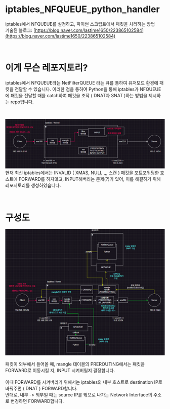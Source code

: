 # iptables_NFQUEUE_python_handler
iptables에서 NFQUEUE를 설정하고, 파이썬 스크립트에서 패킷을 처리하는 방법<br>
기술된 블로그: [https://blog.naver.com/lastime1650/223865102584](https://blog.naver.com/lastime1650/223865102584)

<br>

# 이게 무슨 레포지토리?

iptables에서 NFQUEUE라는 NetFilterQUEUE 라는 큐를 통하여 유저모드 환경에 패킷을 전달할 수 있습니다. 이러한 점을 통하여 Python을 통해 iptables가 NFQUEUE에 패킷을 전달할 때를 catch하여 패킷을 조작 ( DNAT과 SNAT )하는 방법을 제시하는 repo입니다.

<br>

![initial](https://github.com/lastime1650/iptables_NFQUEUE_python_handler/blob/main/nfqueue1.png)
현재 최신 iptables에서는 INVALID ( XMAS, NULL ,,, 스캔 ) 패킷을 포트포워딩한 호스트에 FORWARD를 하지않고, INPUT해버리는 문제(?)가 있어, 이를 해결하기 위해 레포지토리를 생성하였습니다.

<br>

# 구성도
![initial](https://github.com/lastime1650/iptables_NFQUEUE_python_handler/blob/main/image1.png)

패킷이 외부에서 들어올 때, mangle 테이블의 PREROUTING에서는 패킷을 FORWARD로 이동시킬 지, INPUT 시켜버릴지 결정합니다.<br><br>
이때 FORWARD를 시켜버리기 위해서는 iptables의 내부 호스트로 destination IP로 바꿔주면 ( DNAT ) FORWARD합니다. <br>
반대로, 내부 -> 외부일 때는 source IP를 밖으로 나가는 Network Interface의 주소로 변경하면 FORWARD합니다. <br>
